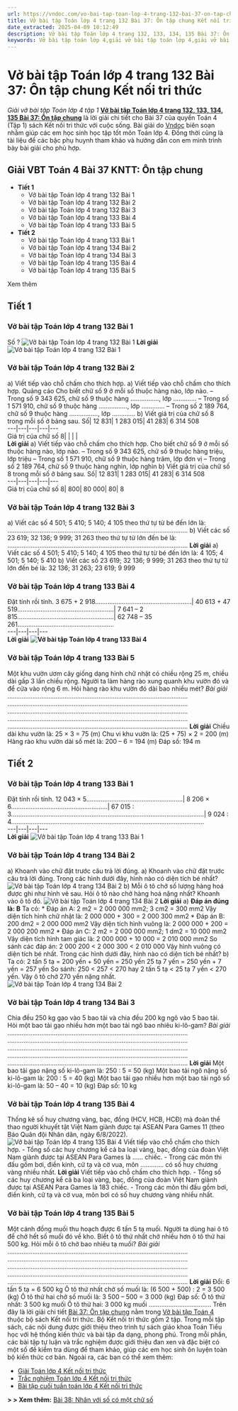 ```yaml
---
url: https://vndoc.com/vo-bai-tap-toan-lop-4-trang-132-bai-37-on-tap-chung-ket-noi-tri-thuc-306318
title: Vở bài tập Toán lớp 4 trang 132 Bài 37: Ôn tập chung Kết nối tri thức - Giải vở bài tập Toán lớp 4 tập 1 - VnDoc.com
date_extracted: 2025-04-09 10:12:49
description: Vở bài tập Toán lớp 4 trang 132, 133, 134, 135 Bài 37: Ôn tập chung Kết nối tri thức là tài liệu giúp các em ôn tập lại hệ thống các bài tập rèn luyện kỹ năng giải vở bài tập Toán 4 tập 1.
keywords: Vở bài tập toán lớp 4,giải vở bài tập toán lớp 4,giải vở bài tập toán lớp 4 tập 1,Vở bài tập toán lớp 4 Kết nối,vở bài tập toán lớp 4 tập 1 trang 132,vở bài tập Toán lớp 4 bài 37,Bài 37 Ôn tập chung,Toán lớp 4 trang 132 Ôn tập chung Kết nối,Giải bài tập Toán lớp 4,toán lớp 4 tập 1,giải bài tập SBT toán lớp 4,bài tập toán lớp 4 có đáp án,giải bài tập toán lớp 4 bài 37,toán lớp 4 bài 37,bài tập toán lớp 4,giải VBT toán lớp 4 KNTT
---
```


# Vở bài tập Toán lớp 4 trang 132 Bài 37: Ôn tập chung Kết nối tri thức
 _Giải vở bài tập Toán lớp 4 tập 1_
**[Vở bài tập Toán lớp 4 trang 132, 133, 134, 135 Bài 37: Ôn tập chung](<https://vndoc.com/vo-bai-tap-toan-lop-4-trang-132-bai-37-on-tap-chung-ket-noi-tri-thuc-306318>)** là lời giải chi tiết cho Bài 37 của quyển Toán 4 \(Tập 1\) sách Kết nối tri thức với cuộc sống. Bài giải do [Vndoc](<https://vndoc.com/>) biên soạn nhằm giúp các em học sinh học tập tốt môn Toán lớp 4. Đồng thời cũng là tài liệu để các bậc phụ huynh tham khảo và hướng dẫn con em mình trình bày bài giải cho phù hợp.
## **Giải VBT Toán 4 Bài 37 KNTT: Ôn tập chung**
  * **Tiết 1**
    * Vở bài tập Toán lớp 4 trang 132 Bài 1
    * Vở bài tập Toán lớp 4 trang 132 Bài 2
    * Vở bài tập Toán lớp 4 trang 132 Bài 3
    * Vở bài tập Toán lớp 4 trang 133 Bài 4
    * Vở bài tập Toán lớp 4 trang 133 Bài 5
  * **Tiết 2**
    * Vở bài tập Toán lớp 4 trang 133 Bài 1
    * Vở bài tập Toán lớp 4 trang 134 Bài 2
    * Vở bài tập Toán lớp 4 trang 134 Bài 3
    * Vở bài tập Toán lớp 4 trang 135 Bài 4
    * Vở bài tập Toán lớp 4 trang 135 Bài 5

Xem thêm
## **Tiết 1**
### **Vở bài tập Toán lớp 4 trang 132 Bài 1**
Số ?
![Vở bài tập Toán lớp 4 trang 132 Bài 1](https://i.vdoc.vn/data/image/2023/10/07/giai-vbt-toan-4-kntt-bai-37-1.jpg)
**Lời giải**
![Vở bài tập Toán lớp 4 trang 132 Bài 1](https://i.vdoc.vn/data/image/2023/10/07/giai-vbt-toan-4-kntt-bai-37-2.jpg)
### **Vở bài tập Toán lớp 4 trang 132 Bài 2**
a\) Viết tiếp vào chỗ chấm cho thích hợp.
a\) Viết tiếp vào chỗ chấm cho thích hợp.
Quảng cáo
Cho biết chữ số 9 ở mỗi số thuộc hàng nào, lớp nào.
– Trong số 9 343 625, chữ số 9 thuộc hàng ……………., lớp ………….
– Trong số 1 571 910, chữ số 9 thuộc hàng ……………., lớp ………….
– Trong số 2 189 764, chữ số 9 thuộc hàng ……………., lớp ………….
b\) Viết giá trị của chữ số 8 trong mỗi số ở bảng sau.
Số| 12 831| 1 283 015| 41 283| 6 314 508  
---|---|---|---|---  
Giá trị của chữ số 8| | | |   
**Lời giải**
a\) Viết tiếp vào chỗ chấm cho thích hợp.
Cho biết chữ số 9 ở mỗi số thuộc hàng nào, lớp nào.
– Trong số 9 343 625, chữ số 9 thuộc hàng triệu, lớp triệu
– Trong số 1 571 910, chữ số 9 thuộc hàng trăm, lớp đơn vị
– Trong số 2 189 764, chữ số 9 thuộc hàng nghìn, lớp nghìn
b\) Viết giá trị của chữ số 8 trong mỗi số ở bảng sau.
Số| 12 831| 1 283 015| 41 283| 6 314 508  
---|---|---|---|---  
Giá trị của chữ số 8| 800| 80 000| 80| 8  
### **Vở bài tập Toán lớp 4 trang 132 Bài 3**
a\) Viết các số 4 501; 5 410; 5 140; 4 105 theo thứ tự từ bé đến lớn là:
………………………………………………………………………………………..
b\) Viết các số 23 619; 32 136; 9 999; 31 263 theo thứ tự từ lớn đến bé là:
………………………………………………………………………………………..
**Lời giải**
a\) Viết các số 4 501; 5 410; 5 140; 4 105 theo thứ tự từ bé đến lớn là:
4 105; 4 501; 5 140; 5 410
b\) Viết các số 23 619; 32 136; 9 999; 31 263 theo thứ tự từ lớn đến bé là:
32 136; 31 263; 23 619; 9 999
### **Vở bài tập Toán lớp 4 trang 133 Bài 4**
Đặt tính rồi tính.
3 675 + 2 918………………………………………………| 40 613 + 47 519………………………………………………| 7 641 – 2 815………………………………………………| 62 748 – 35 261………………………………………………  
---|---|---|---  
**Lời giải**
**![Vở bài tập Toán lớp 4 trang 133 Bài 4](https://i.vdoc.vn/data/image/2023/10/07/giai-vbt-toan-4-kntt-bai-37-3.jpg)**
### **Vở bài tập Toán lớp 4 trang 133 Bài 5**
Một khu vườn ươm cây giống dạng hình chữ nhật có chiều rộng 25 m, chiều dài gấp 3 lần chiều rộng. Người ta làm hàng rào xung quanh khu vườn đó và để cửa vào rộng 6 m. Hỏi hàng rào khu vườn đó dài bao nhiều mét?
_Bài giải_
………………………………………………………………………………………..
………………………………………………………………………………………..
………………………………………………………………………………………..
………………………………………………………………………………………..
………………………………………………………………………………………..
**Lời giải**
Chiều dài khu vườn là:
25 × 3 = 75 \(m\)
Chu vi khu vườn là:
\(25 + 75\) × 2 = 200 \(m\)
Hàng rào khu vườn dài số mét là:
200 – 6 = 194 \(m\)
Đáp số: 194 m
## **Tiết 2**
### **Vở bài tập Toán lớp 4 trang 133 Bài 1**
Đặt tính rồi tính.
12 043 × 5………………………………………………| 8 206 × 6………………………………………………| 67 015 : 3………………………………………………………………………………………………| 9 024 : 4………………………………………………………………………………………………  
---|---|---|---  
**Lời giải**
![Vở bài tập Toán lớp 4 trang 133 Bài 1](https://i.vdoc.vn/data/image/2023/10/07/giai-vbt-toan-4-kntt-bai-37-4.jpg)
### **Vở bài tập Toán lớp 4 trang 134 Bài 2**
a\) Khoanh vào chữ đặt trước câu trả lời đúng.
a\) Khoanh vào chữ đặt trước câu trả lời đúng.
Trong các hình dưới đây, hình nào có diện tích bé nhất?
![Vở bài tập Toán lớp 4 trang 134 Bài 2](https://i.vdoc.vn/data/image/2023/10/07/giai-vbt-toan-4-kntt-bai-37-5.jpg)
b\) Mỗi ô tô chở số lượng hàng hoá được ghi như hình vẽ sau. Hỏi ô tô nào chở hàng hoá nặng nhất? Khoanh vào ô tô đó.
![Vở bài tập Toán lớp 4 trang 134 Bài 2](https://i.vdoc.vn/data/image/2023/10/07/giai-vbt-toan-4-kntt-bai-37-6.jpg)
**Lời giải**
a\)
**Đáp án đúng là: B**
Ta có:
\* Đáp án A:
2 m2 = 2 000 000 mm2; 3 cm2 = 300 mm2
Vậy diện tích hình chữ nhật là: 2 000 000 + 300 = 2 000 300 mm2
\* Đáp án B:
200 dm2 = 2 000 000 mm2
Vậy diện tích hình vuông là: 2 000 000 + 200 = 2 000 200 mm2
\* Đáp án C:
2 m2 = 2 000 000 mm2; 1 dm2 = 10 000 mm2
Vậy diện tích hình tam giác là: 2 000 000 + 10 000 = 2 010 000 mm2
So sánh các đáp án: 2 000 200 < 2 000 300 < 2 010 000
Vậy hình vuông có diện tích bé nhất.
Trong các hình dưới đây, hình nào có diện tích bé nhất?
b\)
Ta có: 2 tấn 5 tạ = 200 yến + 50 yến = 250 yến
25 tạ 7 yến = 250 yến + 7 yến = 257 yến
So sánh: 250 < 257 < 270 hay 2 tấn 5 tạ < 25 tạ 7 yến < 270 yến.
Vậy ô tô chở 270 yến nặng nhất.
![Vở bài tập Toán lớp 4 trang 134 Bài 2](https://i.vdoc.vn/data/image/2023/10/07/giai-vbt-toan-4-kntt-bai-37-7.jpg)
### **Vở bài tập Toán lớp 4 trang 134 Bài 3**
Chia đều 250 kg gạo vào 5 bao tải và chia đều 200 kg ngô vào 5 bao tải. Hỏi một bao tải gạo nhiều hơn một bao tải ngô bao nhiêu ki-lô-gam?
_Bài giải_
………………………………………………………………………………………..
………………………………………………………………………………………..
………………………………………………………………………………………..
………………………………………………………………………………………..
………………………………………………………………………………………..
**Lời giải**
Một bao tải gạo nặng số ki-lô-gam là:
250 : 5 = 50 \(kg\)
Một bao tải ngô nặng số ki-lô-gam là:
200 : 5 = 40 \(kg\)
Một bao tải gạo nhiều hơn một bao tải ngô số ki-lô-gam là:
50 – 40 = 10 \(kg\)
Đáp số: 10 kg
### **Vở bài tập Toán lớp 4 trang 135 Bài 4**
Thống kê số huy chương vàng, bạc, đồng \(HCV, HCB, HCĐ\) mà đoàn thể thao người khuyết tật Việt Nam giành được tại ASEAN Para Games 11 \(theo Báo Quân đội Nhân dân, ngày 6/8/2022\).
![Vở bài tập Toán lớp 4 trang 135 Bài 4](https://i.vdoc.vn/data/image/2023/10/07/giai-vbt-toan-4-kntt-bai-37-8.jpg)
Viết tiếp vào chỗ chấm cho thích hợp.
\- Tổng số các huy chương kể cả ba loại vàng, bạc, đồng của đoàn Việt Nam giành được tại ASEAN Para Games là ...... chiếc.
\- Trong các môn thi đấu gồm bơi, điền kinh, cử tạ và cờ vua, môn ............. có số huy chương vàng nhiều nhất.
**Lời giải**
Viết tiếp vào chỗ chấm cho thích hợp.
\- Tổng số các huy chương kể cả ba loại vàng, bạc, đồng của đoàn Việt Nam giành được tại ASEAN Para Games là 183 chiếc.
\- Trong các môn thi đấu gồm bơi, điền kinh, cử tạ và cờ vua, môn bơi có số huy chương vàng nhiều nhất.
### **Vở bài tập Toán lớp 4 trang 135 Bài 5**
Một cánh đồng muối thu hoạch được 6 tấn 5 tạ muối. Người ta dùng hai ô tô để chở hết số muối đó về kho. Biết ô tô thứ nhất chở nhiều hơn ô tô thứ hai 500 kg. Hỏi mỗi ô tô chở bao nhiêu tạ muối?
_Bài giải_
………………………………………………………………………………………..
………………………………………………………………………………………..
………………………………………………………………………………………..
………………………………………………………………………………………..
………………………………………………………………………………………..
**Lời giải**
Đổi: 6 tấn 5 tạ = 6 500 kg
Ô tô thứ nhất chở số muối là:
\(6 500 + 500\) : 2 = 3 500 \(kg\)
Ô tô thứ hai chở số muối là:
3 500 – 500 = 3 000 \(kg\)
Đáp số: Ô tô thứ nhất: 3 500 kg muối
Ô tô thứ hai: 3 000 kg muối
...................................
Trên đây là lời giải chi tiết [Bài 37: Ôn tập chung](<https://vndoc.com/vo-bai-tap-toan-lop-4-trang-132-bai-37-on-tap-chung-ket-noi-tri-thuc-306318>) nằm trong [Vở bài tập Toán 4](<https://vndoc.com/vo-bai-tap-toan-lop-4-ket-noi-tri-thuc>) thuộc bộ sách Kết nối tri thức. Bộ Kết nối tri thức gồm 2 tập. Trong mỗi tập sách, các nội dung được giới thiệu theo trình tự sách giáo khoa Toán Tiểu học với hệ thống kiến thức và bài tập đa dạng, phong phú. Trong mỗi phần, các bài tập tự luận và trắc nghiệm được giới thiệu đan xen và đặc biệt có một số đề kiểm tra dùng để tham khảo, giúp các em học sinh ôn luyện toàn bộ kiến thức cơ bản. Ngoài ra, các bạn có thể xem thêm:
  * [Giải Toán lớp 4 Kết nối tri thức](<https://vndoc.com/toan-lop-4-ket-noi-tri-thuc>)
  * [Trắc nghiệm Toán lớp 4 Kết nối tri thức](<https://vndoc.com/trac-nghiem-toan-lop-4-ket-noi>)
  * [Bài tập cuối tuần toán lớp 4 Kết nối tri thức](<https://vndoc.com/bai-tap-cuoi-tuan-toan-lop-4-ket-noi>)

**> > Xem thêm:** [Bài 38: Nhân với số có một chữ số](<https://vndoc.com/vo-bai-tap-toan-lop-4-bai-38-nhan-voi-so-co-mot-chu-so-ket-noi-tri-thuc-306706>)
